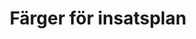 ---
title: 'Färger för insatsplan'
linktitle: 'Färger'
description: 'Guide för hur underlaget ska se ut för Ritkonsults insatsplan'
listHeading: 'Färger'
list_description: ''
translationKey: 'colors-insatsplan'
series: 'insatsplans-guide'
toc: true
toc_heading: 'Färger som finns på denna sida. A-Ö'
print_full: false
print_last: true
by_weight: true
weight: 55
_build:
    render: true
cascade:
    _build:
        list: true
        render: false
---